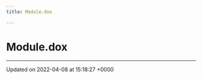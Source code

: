 ```yaml
---
title: Module.dox

---
```


# Module.dox








-------------------------------

Updated on 2022-04-08 at 15:18:27 +0000
